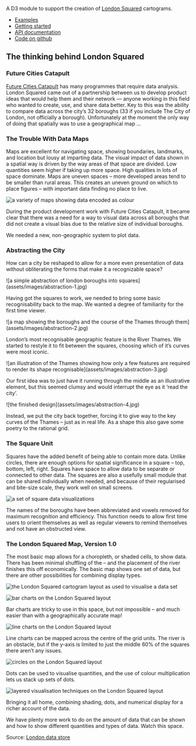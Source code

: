 
A D3  module to support the creation of [London Squared](https://aftertheflood.com/projects/future-cities-catapult/) cartograms.

 * [Examples](/londonsquared)
 * [Getting started](/londonsquared/getting-started)
 * [API documentation](/londonsquared/api)
 * [Code on github](https://www.github.com/aftertheflood/londonsquared)

## The thinking behind London Squared

### Future Cities Catapult
   [Future Cities Catapult](https://futurecities.catapult.org.uk) has many programmes that require data analysis. London Squared came out of a partnership between us to develop product ideas that would help them and their network — anyone working in this field who wanted to create, use, and share data better. Key to this was the ability to compare data across the city’s 32 boroughs (33 if you include The City of London, not officially a borough). Unfortunately at the moment the only way of doing that spatially was to use a geographical map ...
    
### The Trouble With Data Maps

Maps are excellent for navigating space, showing boundaries, landmarks, and location but lousy at imparting data. The visual impact of data shown in a spatial way is driven by the way areas of that space are divided. Low quantities seem higher if taking up more space. High qualities in lots of space dominate. Maps are uneven spaces – more developed areas tend to be smaller than rural areas. This creates an uneven ground on which to place figures – with important data finding no place to live.

![a variety of maps showing data encoded as colour](assets/images/london-collage.jpg)
    
During the product development work with Future Cities Catapult, it became clear that there was a need for a way to visual data across all boroughs that did not create a visual bias due to the relative size of individual boroughs.

We needed a new, non-geographic system to plot data.
    
### Abstracting the City
    
How can a city be reshaped to allow for a more even presentation of data without obliterating the forms that make it a recognizable space?
    
<div class="grid-container">
  <div markdown="1">
![a simple abstraction of london boroughs into squares](assets/images/abstraction-1.jpg)

Having got the squares to work, we needed to bring some basic recognisability back to the map. We wanted a degree of familiarity for the first time viewer. 
  </div>
  <div markdown="1">
![a map showing the boroughs and the course of the Thames through them](assets/images/abstraction-2.jpg)

London’s most recognisable geographic feature is the River Thames. We started to restyle it to fit between the squares, choosing which of it’s curves were most iconic.
  </div>
  <div markdown="1">
![an illustration of the Thames showing how only a few features are required to render its shape recognisable](assets/images/abstraction-3.jpg)

Our first idea was to just have it running through the middle as an illustrative element, but this seemed clumsy and would interrupt the eye as it ‘read the city’.
  </div>
  <div markdown="1">
![the finished design](assets/images/abstraction-4.jpg)

Instead, we put the city back together, forcing it to give way to the key curves of the Thames – just as in real life. As a shape this also gave some poetry to the rational grid.
  </div>
</div>

### The Square Unit
    
Squares have the added benefit of being able to contain more data. Unlike circles, there are enough options for spatial significance in a square – top, bottom, left, right. Squares have space to allow data to be separate or connected to other data. The squares are also a usefully small module that can be shared individually when needed, and because of their regularised and bite-size scale, they work well on small screens.


![a set of square data visualizations](assets/images/square-unit.jpg)

The names of the boroughs have been abbreviated and vowels removed for maximum recognition and efficiency. This function needs to allow first time users to orient themselves as well as regular viewers to remind themselves and not have an obstructed view.

### The London Squared Map, Version 1.0

The most basic map allows for a choropleth, or shaded cells, to show data. There has been minimal shuffling of the – and the placement of the river finishes this off economically. The basic map shows one set of data, but there are other possibilities for combining display types.

![the London Squared cartogram layout as used to visualise a data set](assets/images/london-squared-1.jpg)

<div class="grid-container">
  <div markdown="1">

![bar charts on the London Squared layout](assets/images/london-squared-2.jpg)

Bar charts are tricky to use in this space, but not impossible – and much easier than with a geographically accurate map!

  </div>
  <div markdown="1">

![line charts on the London Squared layout](assets/images/london-squared-3.jpg)

Line charts can be mapped across the centre of the grid units. The river is an obstacle, but if the y-axis is limited to just the middle 60% of the squares there aren’t any issues.

  </div>
  <div markdown="1">

![circles on the London Squared layout](assets/images/london-squared-4.jpg)

Dots can be used to visualise quantities, and the use of colour multiplication lets us stack up sets of dots.

  </div>
  <div markdown="1">

![layered visualisation techniques on the  London Squared layout](assets/images/london-squared-5.jpg)

Bringing it all home, combining shading, dots, and numerical display for a richer account of the data.

  </div>
</div>

We have plenty more work to do on the amount of data that can be shown and how to show different quantities and types of data. Watch this space.

Source: [London data store](https://data.london.gov.uk)